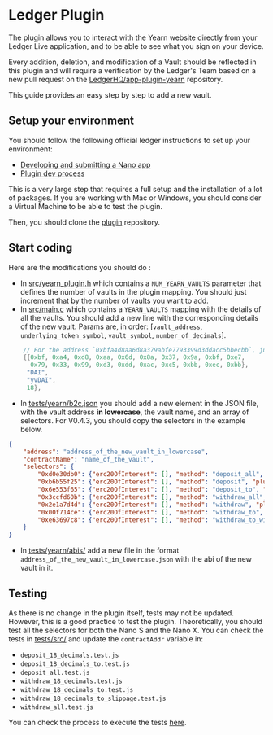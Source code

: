 # Ledger Plugin

The plugin allows you to interact with the Yearn website directly from your Ledger Live application, and to be able to see what you sign on your device. 

Every addition, deletion, and modification of a Vault should be reflected in this plugin and will require a verification by the Ledger's Team based on a new pull request on the [LedgerHQ/app-plugin-yearn](https://github.com/LedgerHQ/app-plugin-yearn) repository.

This guide provides an easy step by step to add a new vault.

## Setup your environment 

You should follow the following official ledger instructions to set up your environment:
- [Developing and submitting a Nano app](https://developers.ledger.com/docs/nano-app/introduction/)
- [Plugin dev process](https://hackmd.io/300Ukv5gSbCbVcp3cZuwRQ)  

This is a very large step that requires a full setup and the installation of a lot of packages. If you are working with Mac or Windows, you should consider a Virtual Machine to be able to test the plugin.

Then, you should clone the [plugin](https://github.com/LedgerHQ/app-plugin-yearn) repository.

## Start coding

Here are the modifications you should do :

- In [src/yearn_plugin.h](https://github.com/LedgerHQ/app-plugin-yearn/blob/main/src/yearn_plugin.h#L51) which contains a `NUM_YEARN_VAULTS` parameter that defines the number of vaults in the plugin mapping. You should just increment that by the number of vaults you want to add.  
- In [src/main.c](https://github.com/LedgerHQ/app-plugin-yearn/blob/main/src/main.c#L57) which contains a `YEARN_VAULTS` mapping with the details of all the vaults. You should add a new line with the corresponding details of the new vault. Params are, in order: [`vault_address`, `underlying_token_symbol`, `vault_symbol`, `number_of_decimals`].

```c
    // For the address `0xbfa4d8aa6d8a379abfe7793399d3ddacc5bbecbb`, just add `0x` every 2 characters.
    {{0xbf, 0xa4, 0xd8, 0xaa, 0x6d, 0x8a, 0x37, 0x9a, 0xbf, 0xe7,
      0x79, 0x33, 0x99, 0xd3, 0xdd, 0xac, 0xc5, 0xbb, 0xec, 0xbb},
     "DAI",
     "yvDAI",
     18},
```

- In [tests/yearn/b2c.json](https://github.com/LedgerHQ/app-plugin-yearn/blob/main/tests/yearn/b2c.json) you should add a new element in the JSON file, with the vault address **in lowercase**, the vault name, and an array of selectors. For V0.4.3, you should copy the selectors in the example below.

```json
{
	"address": "address_of_the_new_vault_in_lowercase",
	"contractName": "name_of_the_vault",
	"selectors": {
		"0xd0e30db0": {"erc20OfInterest": [], "method": "deposit_all", "plugin": "Yearn"},
		"0xb6b55f25": {"erc20OfInterest": [], "method": "deposit", "plugin": "Yearn"},
		"0x6e553f65": {"erc20OfInterest": [], "method": "deposit_to", "plugin": "Yearn"},
		"0x3ccfd60b": {"erc20OfInterest": [], "method": "withdraw_all", "plugin": "Yearn"},
		"0x2e1a7d4d": {"erc20OfInterest": [], "method": "withdraw", "plugin": "Yearn"},
		"0x00f714ce": {"erc20OfInterest": [], "method": "withdraw_to", "plugin": "Yearn"},
		"0xe63697c8": {"erc20OfInterest": [], "method": "withdraw_to_with_slippage", "plugin": "Yearn"}
	}
}
```

- In [tests/yearn/abis/](https://github.com/LedgerHQ/app-plugin-yearn/tree/main/tests/yearn/abis) add a new file in the format `address_of_the_new_vault_in_lowercase.json` with the abi of the new vault in it.

## Testing
As there is no change in the plugin itself, tests may not be updated.  
However, this is a good practice to test the plugin. Theoretically, you should test all the selectors for both the Nano S and the Nano X.
You can check the tests in [tests/src/](https://github.com/LedgerHQ/app-plugin-yearn/tree/main/tests/src) and update the `contractAddr` variable in: 
- `deposit_18_decimals.test.js`
- `deposit_18_decimals_to.test.js`
- `deposit_all.test.js`
- `withdraw_18_decimals.test.js`
- `withdraw_18_decimals_to.test.js`
- `withdraw_18_decimals_to_slippage.test.js`
- `withdraw_all.test.js`

You can check the process to execute the tests [here](https://hackmd.io/300Ukv5gSbCbVcp3cZuwRQ#Testing).